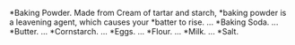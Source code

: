 *Baking Powder. Made from Cream of tartar and starch, *baking powder is a leavening agent, which causes your *batter to rise. ...
*Baking Soda. ...
*Butter. ...
*Cornstarch. ...
*Eggs. ...
*Flour. ...
*Milk. ...
*Salt.